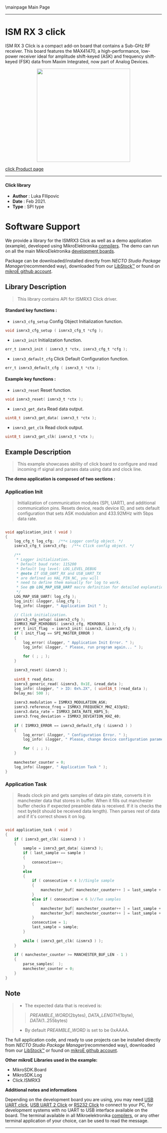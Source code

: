 \mainpage Main Page

---
# ISM RX 3 click

ISM RX 3 Click is a compact add-on board that contains a Sub-GHz RF receiver. This board features the MAX41470, a high-performance, low-power receiver ideal for amplitude shift-keyed (ASK) and frequency shift-keyed (FSK) data from Maxim Integrated, now part of Analog Devices.

<p align="center">
  <img src="https://download.mikroe.com/images/click_for_ide/ismrx3_click.png" height=300px>
</p>

[click Product page](https://www.mikroe.com/ism-rx-3-click)

---


#### Click library

- **Author**        : Luka FIlipovic
- **Date**          : Feb 2021.
- **Type**          : SPI type


# Software Support

We provide a library for the ISMRX3 Click
as well as a demo application (example), developed using MikroElektronika
[compilers](https://www.mikroe.com/necto-studio).
The demo can run on all the main MikroElektronika [development boards](https://www.mikroe.com/development-boards).

Package can be downloaded/installed directly from *NECTO Studio Package Manager*(recommended way), downloaded from our [LibStock&trade;](https://libstock.mikroe.com) or found on [mikroE github account](https://github.com/MikroElektronika/mikrosdk_click_v2/tree/master/clicks).

## Library Description

> This library contains API for ISMRX3 Click driver.

#### Standard key functions :

- `ismrx3_cfg_setup` Config Object Initialization function.
```c
void ismrx3_cfg_setup ( ismrx3_cfg_t *cfg );
```

- `ismrx3_init` Initialization function.
```c
err_t ismrx3_init ( ismrx3_t *ctx, ismrx3_cfg_t *cfg );
```

- `ismrx3_default_cfg` Click Default Configuration function.
```c
err_t ismrx3_default_cfg ( ismrx3_t *ctx );
```

#### Example key functions :

- `ismrx3_reset` Reset function.
```c
void ismrx3_reset( ismrx3_t *ctx );
```

- `ismrx3_get_data` Read data output.
```c
uint8_t ismrx3_get_data( ismrx3_t *ctx );
```

- `ismrx3_get_clk` Read clock output.
```c
uint8_t ismrx3_get_clk( ismrx3_t *ctx );
```

## Example Description

> This example showcases ability of click board to configure 
and read incoming rf signal and parses data using data and clock line.

**The demo application is composed of two sections :**

### Application Init

> Initialization of communication modules (SPI, UART), and additional 
communication pins. Resets device, reads device ID, and sets default
configuration that sets ASK modulation and 433.92MHz with 5bps data rate.

```c

void application_init ( void )
{
    log_cfg_t log_cfg;  /**< Logger config object. */
    ismrx3_cfg_t ismrx3_cfg;  /**< Click config object. */

    /** 
     * Logger initialization.
     * Default baud rate: 115200
     * Default log level: LOG_LEVEL_DEBUG
     * @note If USB_UART_RX and USB_UART_TX 
     * are defined as HAL_PIN_NC, you will 
     * need to define them manually for log to work. 
     * See @b LOG_MAP_USB_UART macro definition for detailed explanation.
     */
    LOG_MAP_USB_UART( log_cfg );
    log_init( &logger, &log_cfg );
    log_info( &logger, " Application Init " );

    // Click initialization.
    ismrx3_cfg_setup( &ismrx3_cfg );
    ISMRX3_MAP_MIKROBUS( ismrx3_cfg, MIKROBUS_1 );
    err_t init_flag  = ismrx3_init( &ismrx3, &ismrx3_cfg );
    if ( init_flag == SPI_MASTER_ERROR )
    {
        log_error( &logger, " Application Init Error. " );
        log_info( &logger, " Please, run program again... " );

        for ( ; ; );
    }
    
    ismrx3_reset( &ismrx3 );
    
    uint8_t read_data;
    ismrx3_generic_read( &ismrx3, 0x1E, &read_data );
    log_info( &logger, " > ID: 0x%.2X", ( uint16_t )read_data );
    Delay_ms( 500 );
    
    ismrx3.modulation = ISMRX3_MODULATION_ASK;
    ismrx3.reference_freq = ISMRX3_FREQUENCY_MHZ_433p92;
    ismrx3.data_rate = ISMRX3_DATA_RATE_KBPS_5;
    ismrx3.freq_deviation = ISMRX3_DEVIATION_KHZ_40;
    
    if ( ISMRX3_ERROR == ismrx3_default_cfg ( &ismrx3 ) )
    {
        log_error( &logger, " Configuration Error. " );
        log_info( &logger, " Please, change device configuration parameters and run program again... " );

        for ( ; ; );
    }
    
    manchester_counter = 0;
    log_info( &logger, " Application Task " );
}

```

### Application Task

> Reads clock pin and gets samples of data pin state, converts it in manchester
data that stores in buffer. When it fills out manchester buffer checks if 
expected preamble data is received. If it is checks the next byte(it should be
received data length). Then parses rest of data and if it's correct shows it on log.

```c

void application_task ( void )
{    
    if ( ismrx3_get_clk( &ismrx3 ) )
    {
        sample = ismrx3_get_data( &ismrx3 );
        if ( last_sample == sample )
        {
            consecutive++; 
        }
        else
        {
            if ( consecutive < 4 )//Single sample
            {
                manchester_buf[ manchester_counter++ ] = last_sample + 48;//Convert to ascii 1/0
            }
            else if ( consecutive < 6 )//Two samples
            {
                manchester_buf[ manchester_counter++ ] = last_sample + 48;//Convert to ascii 1/0
                manchester_buf[ manchester_counter++ ] = last_sample + 48;//Convert to ascii 1/0
            }
            consecutive = 1;
            last_sample = sample;
        }
        
        while ( ismrx3_get_clk( &ismrx3 ) );
    }
    
    if ( manchester_counter >= MANCHESTER_BUF_LEN - 1 )
    {
        parse_samples(  ); 
        manchester_counter = 0;
    }
}

```

## Note

> - The expected data that is received is:
  >> _PREAMBLE_WORD_(2bytes), _DATA_LENGTH_(1byte), _DATA_(1..255bytes) 
> - By default _PREAMBLE_WORD_ is set to be 0xAAAA.

The full application code, and ready to use projects can be installed directly from *NECTO Studio Package Manager*(recommended way), downloaded from our [LibStock&trade;](https://libstock.mikroe.com) or found on [mikroE github account](https://github.com/MikroElektronika/mikrosdk_click_v2/tree/master/clicks).

**Other mikroE Libraries used in the example:**

- MikroSDK.Board
- MikroSDK.Log
- Click.ISMRX3

**Additional notes and informations**

Depending on the development board you are using, you may need
[USB UART click](http://shop.mikroe.com/usb-uart-click),
[USB UART 2 Click](http://shop.mikroe.com/usb-uart-2-click) or
[RS232 Click](http://shop.mikroe.com/rs232-click) to connect to your PC, for
development systems with no UART to USB interface available on the board. The
terminal available in all Mikroelektronika
[compilers](http://shop.mikroe.com/compilers), or any other terminal application
of your choice, can be used to read the message.

---
